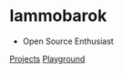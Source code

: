 # Iammobarok

* Open Source Enthusiast

[Projects](projects.md)
[Playground](https://iammobarok.github.io/code-playground/)
